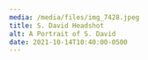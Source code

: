 ```yaml
---
media: /media/files/img_7428.jpeg
title: S. David Headshot
alt: A Portrait of S. David
date: 2021-10-14T10:40:00-0500
---
```

